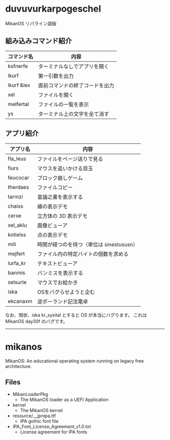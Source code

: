 # duvuvurkarpogeschel

MikanOS リパライン語版

## 組み込みコマンド紹介

| コマンド名 | 内容 |
|------------|---------------------------|
| ksfnerfe   | ターミナルなしでアプリを開く |
| lkurf	     | 第一引数を出力 |
| lkurf &lex | 直前コマンドの終了コードを出力 |
| xel        | ファイルを開く |
| melfertal  | ファイルの一覧を表示 |
| ys         | ターミナル上の文字を全て消す |


## アプリ紹介

| アプリ名 | 内容 |
|---------|---------------------------|
| fla_leus | ファイルをページ送りで見る |
| fiurs    | マウスを追いかける目玉 |
| feucocar | ブロック崩しゲーム |
| therdaes | ファイルコピー |
| tarmzi   | 皇論之書を表示する |
| chaiss   | 線の表示デモ |
| cerxe    | 立方体の 3D 表示デモ |
| xel_aklu | 画像ビューア |
| kotielss | 点の表示デモ |
| mili     | 時間が経つのを待つ（単位は sinestususn）|
| mejfert  | ファイル内の特定バイトの個数を求める |
| lurfa_kr | テキストビューア |
| banmis   | バンミスを表示する |
| selsurle | マウスでお絵かき | 
| iska	   | OSをバグらせようと企む |
| ekcanaxm | 逆ポーランド記法電卓 |

なお、現状、iska kr_sysital とすると OS が本当にバグります。
これは MikanOS day30f のバグです。

<hr>

# mikanos
MikanOS: An educational operating system running on legacy free architecture.

## Files

- MikanLoaderPkg
    - The MikanOS loader as a UEFI Application
- kernel
    - The MikanOS kernel
- resource/__jpnipa.ttf
    - IPA gothic font file
- IPA_Font_License_Agreement_v1.0.txt
    - License agreement for IPA fonts

